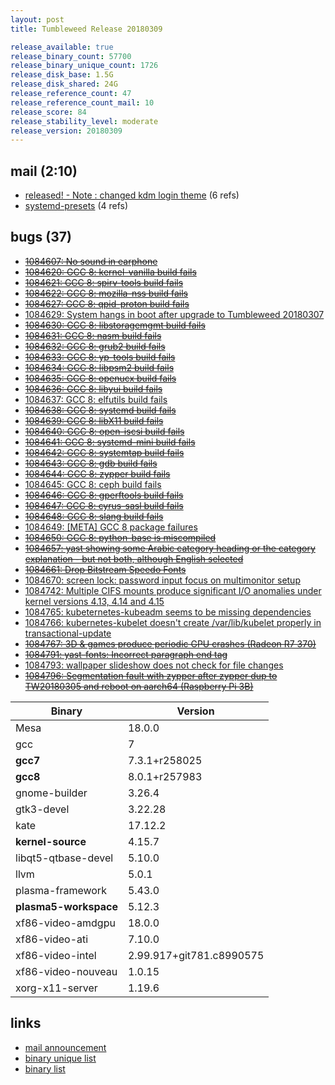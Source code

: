 ```yaml
---
layout: post
title: Tumbleweed Release 20180309

release_available: true
release_binary_count: 57700
release_binary_unique_count: 1726
release_disk_base: 1.5G
release_disk_shared: 24G
release_reference_count: 47
release_reference_count_mail: 10
release_score: 84
release_stability_level: moderate
release_version: 20180309
---
```


## mail (2:10)

- [released! - Note : changed kdm login theme](https://lists.opensuse.org/opensuse-factory/2018-03/msg00265.html) (6 refs)
- [systemd-presets](https://lists.opensuse.org/opensuse-factory/2018-03/msg00282.html) (4 refs)

## bugs (37)

<!--more-->

- ~~[1084607: No sound in earphone](https://bugzilla.opensuse.org/show_bug.cgi?id=1084607)~~
- ~~[1084620: GCC 8: kernel-vanilla build fails](https://bugzilla.opensuse.org/show_bug.cgi?id=1084620)~~
- ~~[1084621: GCC 8: spirv-tools build fails](https://bugzilla.opensuse.org/show_bug.cgi?id=1084621)~~
- ~~[1084622: GCC 8: mozilla-nss build fails](https://bugzilla.opensuse.org/show_bug.cgi?id=1084622)~~
- ~~[1084627: GCC 8: qpid-proton build fails](https://bugzilla.opensuse.org/show_bug.cgi?id=1084627)~~
- [1084629: System hangs in boot after upgrade to Tumbleweed 20180307](https://bugzilla.opensuse.org/show_bug.cgi?id=1084629)
- ~~[1084630: GCC 8: libstoragemgmt build fails](https://bugzilla.opensuse.org/show_bug.cgi?id=1084630)~~
- ~~[1084631: GCC 8: nasm build fails](https://bugzilla.opensuse.org/show_bug.cgi?id=1084631)~~
- ~~[1084632: GCC 8: grub2 build fails](https://bugzilla.opensuse.org/show_bug.cgi?id=1084632)~~
- ~~[1084633: GCC 8: yp-tools build fails](https://bugzilla.opensuse.org/show_bug.cgi?id=1084633)~~
- ~~[1084634: GCC 8: libpsm2 build fails](https://bugzilla.opensuse.org/show_bug.cgi?id=1084634)~~
- ~~[1084635: GCC 8: openucx build fails](https://bugzilla.opensuse.org/show_bug.cgi?id=1084635)~~
- ~~[1084636: GCC 8: libyui build fails](https://bugzilla.opensuse.org/show_bug.cgi?id=1084636)~~
- [1084637: GCC 8: elfutils build fails](https://bugzilla.opensuse.org/show_bug.cgi?id=1084637)
- ~~[1084638: GCC 8: systemd build fails](https://bugzilla.opensuse.org/show_bug.cgi?id=1084638)~~
- ~~[1084639: GCC 8: libX11 build fails](https://bugzilla.opensuse.org/show_bug.cgi?id=1084639)~~
- ~~[1084640: GCC 8: open-iscsi build fails](https://bugzilla.opensuse.org/show_bug.cgi?id=1084640)~~
- ~~[1084641: GCC 8: systemd-mini build fails](https://bugzilla.opensuse.org/show_bug.cgi?id=1084641)~~
- ~~[1084642: GCC 8: systemtap build fails](https://bugzilla.opensuse.org/show_bug.cgi?id=1084642)~~
- ~~[1084643: GCC 8: gdb build fails](https://bugzilla.opensuse.org/show_bug.cgi?id=1084643)~~
- ~~[1084644: GCC 8: zypper build fails](https://bugzilla.opensuse.org/show_bug.cgi?id=1084644)~~
- [1084645: GCC 8: ceph build fails](https://bugzilla.opensuse.org/show_bug.cgi?id=1084645)
- ~~[1084646: GCC 8: gperftools build fails](https://bugzilla.opensuse.org/show_bug.cgi?id=1084646)~~
- ~~[1084647: GCC 8: cyrus-sasl build fails](https://bugzilla.opensuse.org/show_bug.cgi?id=1084647)~~
- ~~[1084648: GCC 8: slang build fails](https://bugzilla.opensuse.org/show_bug.cgi?id=1084648)~~
- [1084649: [META] GCC 8 package failures](https://bugzilla.opensuse.org/show_bug.cgi?id=1084649)
- ~~[1084650: GCC 8: python-base is miscompiled](https://bugzilla.opensuse.org/show_bug.cgi?id=1084650)~~
- ~~[1084657: yast showing some Arabic category heading or the category explanation - but not both, although English selected](https://bugzilla.opensuse.org/show_bug.cgi?id=1084657)~~
- ~~[1084661: Drop Bitstream Speedo Fonts](https://bugzilla.opensuse.org/show_bug.cgi?id=1084661)~~
- [1084670: screen lock: password input focus on multimonitor setup](https://bugzilla.opensuse.org/show_bug.cgi?id=1084670)
- [1084742: Multiple CIFS mounts produce significant I/O anomalies under kernel versions 4.13, 4.14 and 4.15](https://bugzilla.opensuse.org/show_bug.cgi?id=1084742)
- [1084765: kubeternetes-kubeadm seems to be missing dependencies](https://bugzilla.opensuse.org/show_bug.cgi?id=1084765)
- [1084766: kubernetes-kubelet doesn't create /var/lib/kubelet properly in transactional-update](https://bugzilla.opensuse.org/show_bug.cgi?id=1084766)
- ~~[1084767: 3D & games produce periodic GPU crashes (Radeon R7 370)](https://bugzilla.opensuse.org/show_bug.cgi?id=1084767)~~
- ~~[1084791: yast-fonts: Incorrect paragraph end tag](https://bugzilla.opensuse.org/show_bug.cgi?id=1084791)~~
- [1084793: wallpaper slideshow does not check for file changes](https://bugzilla.opensuse.org/show_bug.cgi?id=1084793)
- ~~[1084796: Segmentation fault with zypper after zypper dup to TW20180305 and reboot on aarch64 (Raspberry Pi 3B)](https://bugzilla.opensuse.org/show_bug.cgi?id=1084796)~~

Binary | Version
--- | ---
Mesa | 18.0.0
gcc | 7
**gcc7** | 7.3.1+r258025
**gcc8** | 8.0.1+r257983
gnome-builder | 3.26.4
gtk3-devel | 3.22.28
kate | 17.12.2
**kernel-source** | 4.15.7
libqt5-qtbase-devel | 5.10.0
llvm | 5.0.1
plasma-framework | 5.43.0
**plasma5-workspace** | 5.12.3
xf86-video-amdgpu | 18.0.0
xf86-video-ati | 7.10.0
xf86-video-intel | 2.99.917+git781.c8990575
xf86-video-nouveau | 1.0.15
xorg-x11-server | 1.19.6

## links

- [mail announcement](https://lists.opensuse.org/opensuse-factory/2018-03/msg00242.html)
- [binary unique list](http://download.tumbleweed.boombatower.com/20180309/rpm.unique.list)
- [binary list](http://download.tumbleweed.boombatower.com/20180309/rpm.list)
